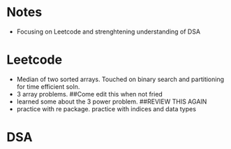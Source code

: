 # Notes
- Focusing on Leetcode and strenghtening understanding of DSA

# Leetcode
- Median of two sorted arrays. Touched on binary search and partitioning for time efficient soln. 
- 3 array problems. ##Come edit this when not fried
- learned some about the 3 power problem. ##REVIEW THIS AGAIN
- practice with re package. practice with indices and data types

# DSA
